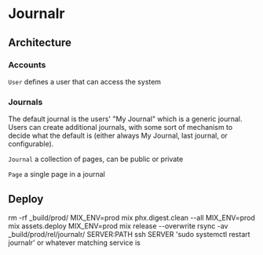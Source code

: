# Journalr

## Architecture

### Accounts

`User` defines a user that can access the system

### Journals

The default journal is the users' "My Journal" which is a generic journal. Users can create additional journals, with some sort of mechanism to decide what the default is (either always My Journal, last journal, or configurable).

`Journal` a collection of pages, can be public or private

`Page` a single page in a journal

## Deploy

rm -rf _build/prod/
MIX_ENV=prod mix phx.digest.clean --all
MIX_ENV=prod mix assets.deploy
MIX_ENV=prod mix release --overwrite
rsync -av _build/prod/rel/journalr/ SERVER:PATH
ssh SERVER 'sudo systemctl restart journalr' or whatever matching service is
